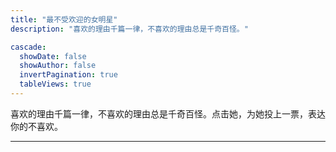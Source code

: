 ```yaml
---
title: "最不受欢迎的女明星"
description: "喜欢的理由千篇一律，不喜欢的理由总是千奇百怪。"

cascade:
  showDate: false
  showAuthor: false
  invertPagination: true
  tableViews: true
---
```


喜欢的理由千篇一律，不喜欢的理由总是千奇百怪。点击她，为她投上一票，表达你的不喜欢。

---
